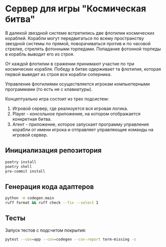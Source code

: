 # Сервер для игры "Космическая битва"

В далекой звездной системе встретились две флотилии космических кораблей. Корабли могут передвигаться по всему пространству звездной системы по прямой, поворачиваться против и по часовой стрелке, стрелять фотонными торпедами. Попадание фотонной торпеды в корабль выводит его из строя.


От каждой флотилии в сражении принимают участие по три космических корабля.
Победу в битве одерживает та флотилия, которая первой выведет из строя все корабли соперника.


Управление флотилиями осуществляется игрокам компьютерными программами (то есть не с клавиатуры).


Концептуально игра состоит из трех подсистем:

1. Игровой сервер, где реализуется вся игровая логика.
2. Player - консольное приложение, на котором отображается конкретная битва.
3. Агент - приложение, которое запускает программу управления корабли от имени игрока и отправляет управляющие команды на игровой сервер.


## Инициализация репозитория

```bash
poetry install
poetry shell
pre-commit install
```

## Генерация кода адаптеров

```bash
python -m codegen.main
ruff format && ruff check --fix --select I
```

## Тесты

Запуск тестов с подсчетом покрытия:
```bash
pytest --cov=app --cov=codegen --cov-report term-missing -s
```
